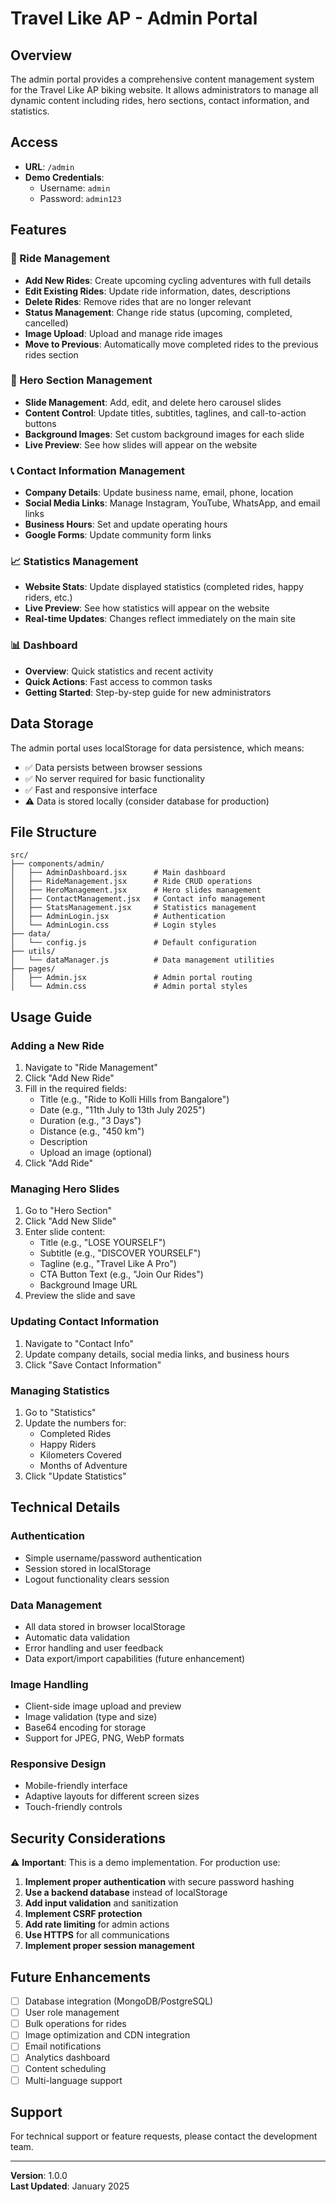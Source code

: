 # Travel Like AP - Admin Portal

## Overview
The admin portal provides a comprehensive content management system for the Travel Like AP biking website. It allows administrators to manage all dynamic content including rides, hero sections, contact information, and statistics.

## Access
- **URL**: `/admin`
- **Demo Credentials**:
  - Username: `admin`
  - Password: `admin123`

## Features

### 🚴 Ride Management
- **Add New Rides**: Create upcoming cycling adventures with full details
- **Edit Existing Rides**: Update ride information, dates, descriptions
- **Delete Rides**: Remove rides that are no longer relevant
- **Status Management**: Change ride status (upcoming, completed, cancelled)
- **Image Upload**: Upload and manage ride images
- **Move to Previous**: Automatically move completed rides to the previous rides section

### 🎯 Hero Section Management
- **Slide Management**: Add, edit, and delete hero carousel slides
- **Content Control**: Update titles, subtitles, taglines, and call-to-action buttons
- **Background Images**: Set custom background images for each slide
- **Live Preview**: See how slides will appear on the website

### 📞 Contact Information Management
- **Company Details**: Update business name, email, phone, location
- **Social Media Links**: Manage Instagram, YouTube, WhatsApp, and email links
- **Business Hours**: Set and update operating hours
- **Google Forms**: Update community form links

### 📈 Statistics Management
- **Website Stats**: Update displayed statistics (completed rides, happy riders, etc.)
- **Live Preview**: See how statistics will appear on the website
- **Real-time Updates**: Changes reflect immediately on the main site

### 📊 Dashboard
- **Overview**: Quick statistics and recent activity
- **Quick Actions**: Fast access to common tasks
- **Getting Started**: Step-by-step guide for new administrators

## Data Storage
The admin portal uses localStorage for data persistence, which means:
- ✅ Data persists between browser sessions
- ✅ No server required for basic functionality
- ✅ Fast and responsive interface
- ⚠️ Data is stored locally (consider database for production)

## File Structure
```
src/
├── components/admin/
│   ├── AdminDashboard.jsx      # Main dashboard
│   ├── RideManagement.jsx      # Ride CRUD operations
│   ├── HeroManagement.jsx      # Hero slides management
│   ├── ContactManagement.jsx   # Contact info management
│   ├── StatsManagement.jsx     # Statistics management
│   ├── AdminLogin.jsx          # Authentication
│   └── AdminLogin.css          # Login styles
├── data/
│   └── config.js               # Default configuration
├── utils/
│   └── dataManager.js          # Data management utilities
├── pages/
│   ├── Admin.jsx               # Admin portal routing
│   └── Admin.css               # Admin portal styles
```

## Usage Guide

### Adding a New Ride
1. Navigate to "Ride Management"
2. Click "Add New Ride"
3. Fill in the required fields:
   - Title (e.g., "Ride to Kolli Hills from Bangalore")
   - Date (e.g., "11th July to 13th July 2025")
   - Duration (e.g., "3 Days")
   - Distance (e.g., "450 km")
   - Description
   - Upload an image (optional)
4. Click "Add Ride"

### Managing Hero Slides
1. Go to "Hero Section"
2. Click "Add New Slide"
3. Enter slide content:
   - Title (e.g., "LOSE YOURSELF")
   - Subtitle (e.g., "DISCOVER YOURSELF")
   - Tagline (e.g., "Travel Like A Pro")
   - CTA Button Text (e.g., "Join Our Rides")
   - Background Image URL
4. Preview the slide and save

### Updating Contact Information
1. Navigate to "Contact Info"
2. Update company details, social media links, and business hours
3. Click "Save Contact Information"

### Managing Statistics
1. Go to "Statistics"
2. Update the numbers for:
   - Completed Rides
   - Happy Riders
   - Kilometers Covered
   - Months of Adventure
3. Click "Update Statistics"

## Technical Details

### Authentication
- Simple username/password authentication
- Session stored in localStorage
- Logout functionality clears session

### Data Management
- All data stored in browser localStorage
- Automatic data validation
- Error handling and user feedback
- Data export/import capabilities (future enhancement)

### Image Handling
- Client-side image upload and preview
- Image validation (type and size)
- Base64 encoding for storage
- Support for JPEG, PNG, WebP formats

### Responsive Design
- Mobile-friendly interface
- Adaptive layouts for different screen sizes
- Touch-friendly controls

## Security Considerations
⚠️ **Important**: This is a demo implementation. For production use:

1. **Implement proper authentication** with secure password hashing
2. **Use a backend database** instead of localStorage
3. **Add input validation** and sanitization
4. **Implement CSRF protection**
5. **Add rate limiting** for admin actions
6. **Use HTTPS** for all communications
7. **Implement proper session management**

## Future Enhancements
- [ ] Database integration (MongoDB/PostgreSQL)
- [ ] User role management
- [ ] Bulk operations for rides
- [ ] Image optimization and CDN integration
- [ ] Email notifications
- [ ] Analytics dashboard
- [ ] Content scheduling
- [ ] Multi-language support

## Support
For technical support or feature requests, please contact the development team.

---
**Version**: 1.0.0  
**Last Updated**: January 2025
